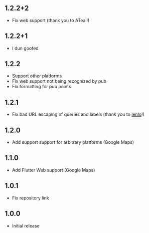 ## 1.2.2+2

* Fix web support (thank you to ATeal!)

## 1.2.2+1

* I dun goofed

## 1.2.2

* Support other platforms
* Fix web support not being recognized by pub
* Fix formatting for pub points

## 1.2.1

* Fix bad URL escaping of queries and labels (thank you to [lenlo](https://github.com/lenlo)!)

## 1.2.0

* Add support support for arbitrary platforms (Google Maps)

## 1.1.0

* Add Flutter Web support (Google Maps)

## 1.0.1

* Fix repository link

## 1.0.0

* Initial release
